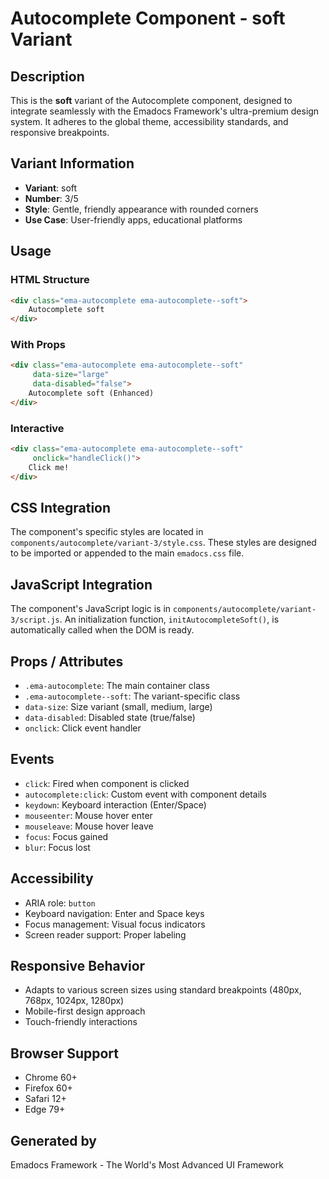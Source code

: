 # Autocomplete Component - soft Variant

## Description
This is the **soft** variant of the Autocomplete component, designed to integrate seamlessly with the Emadocs Framework's ultra-premium design system. It adheres to the global theme, accessibility standards, and responsive breakpoints.

## Variant Information
- **Variant**: soft
- **Number**: 3/5
- **Style**: Gentle, friendly appearance with rounded corners
- **Use Case**: User-friendly apps, educational platforms

## Usage

### HTML Structure
```html
<div class="ema-autocomplete ema-autocomplete--soft">
    Autocomplete soft
</div>
```

### With Props
```html
<div class="ema-autocomplete ema-autocomplete--soft" 
     data-size="large" 
     data-disabled="false">
    Autocomplete soft (Enhanced)
</div>
```

### Interactive
```html
<div class="ema-autocomplete ema-autocomplete--soft" 
     onclick="handleClick()">
    Click me!
</div>
```

## CSS Integration
The component's specific styles are located in `components/autocomplete/variant-3/style.css`. These styles are designed to be imported or appended to the main `emadocs.css` file.

## JavaScript Integration
The component's JavaScript logic is in `components/autocomplete/variant-3/script.js`. An initialization function, `initAutocompleteSoft()`, is automatically called when the DOM is ready.

## Props / Attributes
- `.ema-autocomplete`: The main container class
- `.ema-autocomplete--soft`: The variant-specific class
- `data-size`: Size variant (small, medium, large)
- `data-disabled`: Disabled state (true/false)
- `onclick`: Click event handler

## Events
- `click`: Fired when component is clicked
- `autocomplete:click`: Custom event with component details
- `keydown`: Keyboard interaction (Enter/Space)
- `mouseenter`: Mouse hover enter
- `mouseleave`: Mouse hover leave
- `focus`: Focus gained
- `blur`: Focus lost

## Accessibility
- ARIA role: `button`
- Keyboard navigation: Enter and Space keys
- Focus management: Visual focus indicators
- Screen reader support: Proper labeling

## Responsive Behavior
- Adapts to various screen sizes using standard breakpoints (480px, 768px, 1024px, 1280px)
- Mobile-first design approach
- Touch-friendly interactions

## Browser Support
- Chrome 60+
- Firefox 60+
- Safari 12+
- Edge 79+

## Generated by
Emadocs Framework - The World's Most Advanced UI Framework

